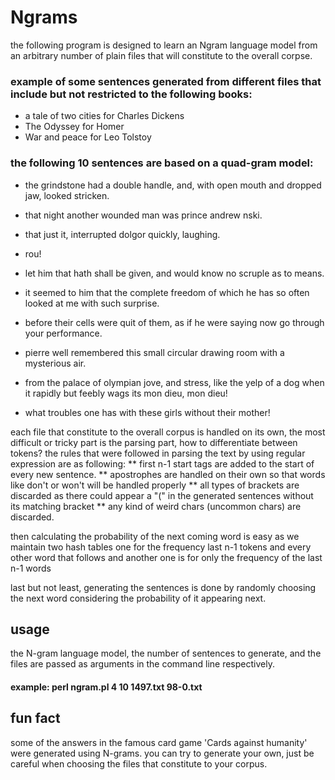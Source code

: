 # Ngrams

the following program is designed to learn an Ngram language model from an arbitrary number of plain files that will constitute
to the overall corpse.

### example of some sentences generated from different files that include but not restricted to the following books:
* a tale of two cities for Charles Dickens
* The Odyssey for Homer
* War and peace for Leo Tolstoy 

### the following 10 sentences are based on a quad-gram model:

* the grindstone had a double handle, and, with open mouth and dropped jaw, looked stricken.

* that night another wounded man was prince andrew nski.

* that just it, interrupted dolgor quickly, laughing.

* rou!

* let him that hath shall be given, and would know no scruple as to means.

* it seemed to him that the complete freedom of which he has so often looked at me with such surprise.

* before their cells were quit of them, as if he were saying now go through your performance.

* pierre well remembered this small circular drawing room with a mysterious air.

* from the palace of olympian jove, and stress, like the yelp of a dog when it rapidly but feebly wags its mon dieu, mon dieu!

* what troubles one has with these girls without their mother!	

each file that constitute to the overall corpus is handled on its own, the most difficult or tricky part is the parsing part, how to differentiate between tokens?
the rules that were followed in parsing the text by using regular expression are as following:
** first n-1 start tags are added to the start of every new sentence.
** apostrophes are handled on their own so that words like don't or won't will be handled properly
** all types of brackets are discarded as there could appear a "(" in the generated sentences without its matching bracket
** any kind of weird chars (uncommon chars) are discarded.

then calculating the probability of the next coming word is easy as we maintain two hash tables one for the frequency last n-1 tokens and every other word that follows
and another one is for only the frequency of the last n-1 words

last but not least, generating the sentences is done by randomly choosing the next word considering the probability of it appearing next.

## usage
the N-gram language model, the number of sentences to generate, and the files are passed as arguments in the command line respectively.
#### example: perl ngram.pl 4 10 1497.txt 98-0.txt

## fun fact
some of the answers in the famous card game 'Cards against humanity' were generated using N-grams. you can try to generate your own, just be careful when choosing the files that constitute to your corpus.
